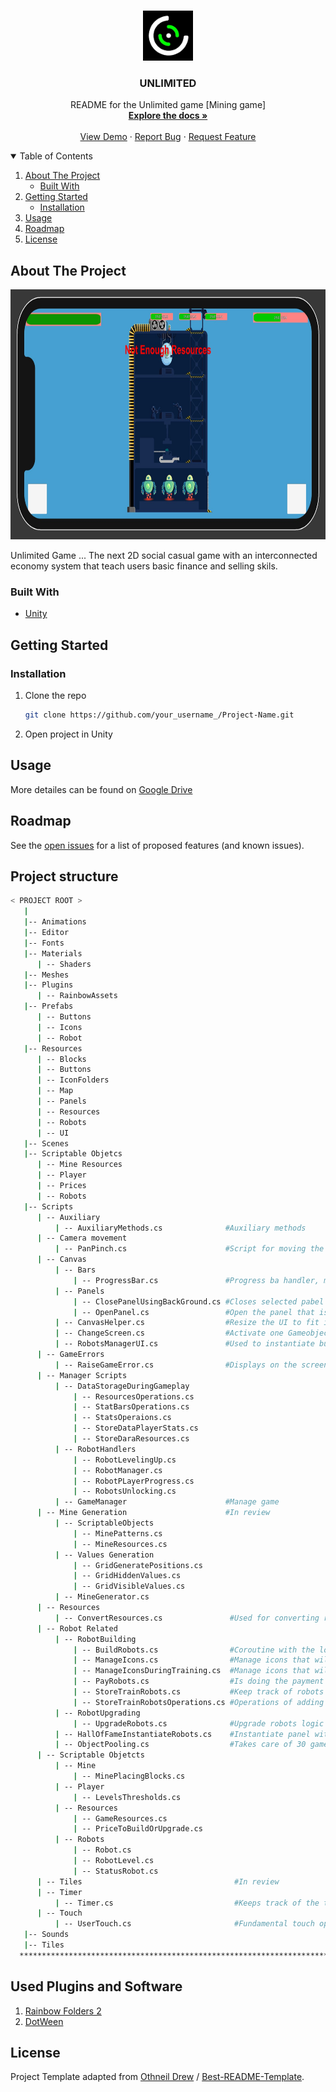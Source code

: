 <!-- PROJECT LOGO -->
<br />
<p align="center">
  <a href="https://github.com/target-software/Unlimited-Game-MiningGame">
    <img src="images/logo.png" alt="Logo" width="80" height="80">
  </a>

  <h3 align="center">UNLIMITED </h3>

  <p align="center">
    README for the Unlimited game [Mining game]
    <br />
    <a href="https://github.com/target-software/Unlimited-Game-MiningGame"><strong>Explore the docs »</strong></a>
    <br />
    <br />
    <a href="https://github.com/target-software/Unlimited-Game-MiningGame">View Demo</a>
    ·
    <a href="https://github.com/target-software/Unlimited-Game-MiningGame/issues">Report Bug</a>
    ·
    <a href="https://github.com/target-software/Unlimited-Game-MiningGame/issues">Request Feature</a>
  </p>
</p>



<!-- TABLE OF CONTENTS -->
<details open="open">
  <summary>Table of Contents</summary>
  <ol>
    <li>
      <a href="#about-the-project">About The Project</a>
      <ul>
        <li><a href="#built-with">Built With</a></li>
      </ul>
    </li>
    <li>
      <a href="#getting-started">Getting Started</a>
      <ul>
        <li><a href="#installation">Installation</a></li>
      </ul>
    </li>
    <li><a href="#usage">Usage</a></li>
    <li><a href="#roadmap">Roadmap</a></li>
    <li><a href="#license">License</a></li>
  </ol>
</details>



<!-- ABOUT THE PROJECT -->
## About The Project

<img src="images/img3.jpg" alt="Logo" width="1000" height="400">

Unlimited Game ... The next 2D social casual game with an interconnected economy system that teach users basic finance and selling skils.

### Built With

* [Unity](https://unity.com/)
<!-- GETTING STARTED -->
## Getting Started

### Installation

1. Clone the repo
   ```sh
   git clone https://github.com/your_username_/Project-Name.git
   ```
2. Open project in Unity



<!-- USAGE EXAMPLES -->
## Usage

More detailes can be found on [Google Drive](https://docs.google.com/document/d/1CHdDfEm5BDM8vAbeubNgLF-Et8YwMgCbreD4CC6dSfo/edit)


<!-- ROADMAP -->
## Roadmap

See the [open issues](https://github.com/target-software/Unlimited-Game-MiningGame/issues) for a list of proposed features (and known issues).



<!-- CONTRIBUTING -->
## Project structure

```bash
< PROJECT ROOT >
   |
   |-- Animations                               
   |-- Editor   
   |-- Fonts 
   |-- Materials
      | -- Shaders
   |-- Meshes
   |-- Plugins
      | -- RainbowAssets
   |-- Prefabs
      | -- Buttons
      | -- Icons
      | -- Robot
   |-- Resources
      | -- Blocks
      | -- Buttons
      | -- IconFolders
      | -- Map
      | -- Panels
      | -- Resources
      | -- Robots
      | -- UI
   |-- Scenes
   |-- Scriptable Objetcs
      | -- Mine Resources
      | -- Player
      | -- Prices
      | -- Robots
   |-- Scripts
      | -- Auxiliary
          | -- AuxiliaryMethods.cs              #Auxiliary methods
      | -- Camera movement
          | -- PanPinch.cs                      #Script for moving the camera using touch inpun 
      | -- Canvas
          | -- Bars
              | -- ProgressBar.cs               #Progress ba handler, manage visual state of the progress bar
          | -- Panels
              | -- ClosePanelUsingBackGround.cs #Closes selected pabel using the background
              | -- OpenPanel.cs                 #Open the panel that is selected for the curent gameObject + handle animations for opening the panel
          | -- CanvasHelper.cs                  #Resize the UI to fit inside the phone safe zone
          | -- ChangeScreen.cs                  #Activate one Gameobject and dezactivate the other one -- used for changing screens from hq to map
          | -- RobotsManagerUI.cs               #Used to instantiate buttons for all robots in the desired canvas
      | -- GameErrors
          | -- RaiseGameError.cs                #Displays on the screen the error that happened {Not enough resources etc}
      | -- Manager Scripts
          | -- DataStorageDuringGameplay
              | -- ResourcesOperations.cs
              | -- StatBarsOperations.cs
              | -- StatsOperaions.cs
              | -- StoreDataPlayerStats.cs
              | -- StoreDaraResources.cs
          | -- RobotHandlers
              | -- RobotLevelingUp.cs
              | -- RobotManager.cs
              | -- RobotPLayerProgress.cs
              | -- RobotsUnlocking.cs
          | -- GameManager                      #Manage game
      | -- Mine Generation                      #In review
          | -- ScriptableObjects
              | -- MinePatterns.cs
              | -- MineResources.cs
          | -- Values Generation
              | -- GridGeneratePositions.cs
              | -- GridHiddenValues.cs
              | -- GridVisibleValues.cs
          | -- MineGenerator.cs
      | -- Resources          
          | -- ConvertResources.cs               #Used for converting resources into energy
      | -- Robot Related
          | -- RobotBuilding
              | -- BuildRobots.cs                #Coroutine with the logic of building the robots
              | -- ManageIcons.cs                #Manage icons that will apear in the right in the building phase
              | -- ManageIconsDuringTraining.cs  #Manage icons that will apear in the right in the building phase 
              | -- PayRobots.cs                  #Is doing the payment for each robot [Pay,refund]
              | -- StoreTrainRobots.cs           #Keep track of robots in building and robots already built
              | -- StoreTrainRobotsOperations.cs #Operations of adding and removing robots from the queue
          | -- RobotUpgrading
              | -- UpgradeRobots.cs              #Upgrade robots logic
          | -- HallOfFameInstantiateRobots.cs    #Instantiate panel with robots and 
          | -- ObjectPooling.cs                  #Takes care of 30 gameObjects by activating and dezactivating them based on the need
      | -- Scriptable Objetcts
          | -- Mine
              | -- MinePlacingBlocks.cs
          | -- Player
              | -- LevelsThresholds.cs
          | -- Resources
              | -- GameResources.cs
              | -- PriceToBuildOrUpgrade.cs
          | -- Robots
              | -- Robot.cs
              | -- RobotLevel.cs
              | -- StatusRobot.cs
      | -- Tiles                                  #In review
      | -- Timer
          | -- Timer.cs                           #Keeps track of the time during a procces
      | -- Touch
          | -- UserTouch.cs                       #Fundamental touch operations simplifiend in methods
   |-- Sounds
   |-- Tiles
  ************************************************************************
```
## Used Plugins and Software

1. [Rainbow Folders 2](https://assetstore.unity.com/packages/tools/utilities/rainbow-folders-2-143526)
2. [DotWeen](https://assetstore.unity.com/packages/tools/animation/dotween-hotween-v2-27676)

<!-- LICENSE -->
## License

Project Template adapted from [Othneil Drew](https://github.com/othneildrew) / [Best-README-Template](https://github.com/othneildrew/Best-README-Template).


<!-- MARKDOWN LINKS & IMAGES -->
<!-- https://www.markdownguide.org/basic-syntax/#reference-style-links -->
[product-screenshot]: images/screenshot.png
